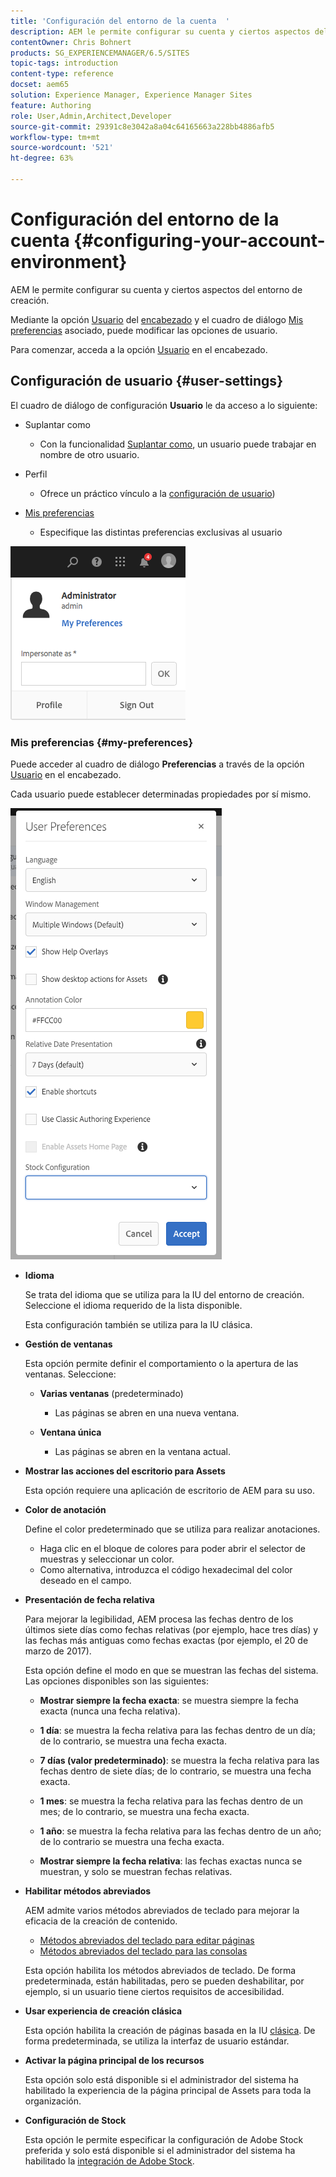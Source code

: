 ```yaml
---
title: 'Configuración del entorno de la cuenta  '
description: AEM le permite configurar su cuenta y ciertos aspectos del entorno de creación
contentOwner: Chris Bohnert
products: SG_EXPERIENCEMANAGER/6.5/SITES
topic-tags: introduction
content-type: reference
docset: aem65
solution: Experience Manager, Experience Manager Sites
feature: Authoring
role: User,Admin,Architect,Developer
source-git-commit: 29391c8e3042a8a04c64165663a228bb4886afb5
workflow-type: tm+mt
source-wordcount: '521'
ht-degree: 63%

---
```


# Configuración del entorno de la cuenta  {#configuring-your-account-environment}

AEM le permite configurar su cuenta y ciertos aspectos del entorno de creación.

Mediante la opción [Usuario](/help/sites-authoring/user-properties.md#user-settings) del [encabezado](/help/sites-authoring/basic-handling.md#the-header) y el cuadro de diálogo [Mis preferencias](#userpreferences) asociado, puede modificar las opciones de usuario.

Para comenzar, acceda a la opción [Usuario](/help/sites-authoring/user-properties.md#user-settings) en el encabezado.

## Configuración de usuario {#user-settings}

El cuadro de diálogo de configuración **Usuario** le da acceso a lo siguiente:

* Suplantar como

   * Con la funcionalidad [Suplantar como](/help/sites-administering/security.md#impersonating-another-user), un usuario puede trabajar en nombre de otro usuario.

* Perfil

   * Ofrece un práctico vínculo a la [configuración de usuario](/help/sites-administering/security.md))

* [Mis preferencias](/help/sites-authoring/user-properties.md#my-preferences)

   * Especifique las distintas preferencias exclusivas al usuario 

![screen_shot_2018-03-20at103808](assets/screen_shot_2018-03-20at103808.png)

### Mis preferencias {#my-preferences}

Puede acceder al cuadro de diálogo **Preferencias** a través de la opción [Usuario](/help/sites-authoring/user-properties.md#user-settings) en el encabezado.

Cada usuario puede establecer determinadas propiedades por sí mismo.

![captura de pantalla_2019-03-05at100322](assets/screen-shot_2019-03-05at100322.png)

* **Idioma**

  Se trata del idioma que se utiliza para la IU del entorno de creación. Seleccione el idioma requerido de la lista disponible.

  Esta configuración también se utiliza para la IU clásica.

* **Gestión de ventanas**

  Esta opción permite definir el comportamiento o la apertura de las ventanas. Seleccione:

   * **Varias ventanas** (predeterminado)

      * Las páginas se abren en una nueva ventana.

   * **Ventana única**

      * Las páginas se abren en la ventana actual.

* **Mostrar las acciones del escritorio para Assets**

  Esta opción requiere una aplicación de escritorio de AEM para su uso.

* **Color de anotación**

  Define el color predeterminado que se utiliza para realizar anotaciones.

   * Haga clic en el bloque de colores para poder abrir el selector de muestras y seleccionar un color.
   * Como alternativa, introduzca el código hexadecimal del color deseado en el campo. 

* **Presentación de fecha relativa**

  Para mejorar la legibilidad, AEM procesa las fechas dentro de los últimos siete días como fechas relativas (por ejemplo, hace tres días) y las fechas más antiguas como fechas exactas (por ejemplo, el 20 de marzo de 2017).

  Esta opción define el modo en que se muestran las fechas del sistema. Las opciones disponibles son las siguientes:

   * **Mostrar siempre la fecha exacta**: se muestra siempre la fecha exacta (nunca una fecha relativa).
   * **1 día**: se muestra la fecha relativa para las fechas dentro de un día; de lo contrario, se muestra una fecha exacta. 

   * **7 días (valor predeterminado)**: se muestra la fecha relativa para las fechas dentro de siete días; de lo contrario, se muestra una fecha exacta. 

   * **1 mes**: se muestra la fecha relativa para las fechas dentro de un mes; de lo contrario, se muestra una fecha exacta. 

   * **1 año**: se muestra la fecha relativa para las fechas dentro de un año; de lo contrario se muestra una fecha exacta. 

   * **Mostrar siempre la fecha relativa**: las fechas exactas nunca se muestran, y solo se muestran fechas relativas.

* **Habilitar métodos abreviados**

  AEM admite varios métodos abreviados de teclado para mejorar la eficacia de la creación de contenido.

   * [Métodos abreviados del teclado para editar páginas](/help/sites-authoring/page-authoring-keyboard-shortcuts.md)
   * [Métodos abreviados del teclado para las consolas](/help/sites-authoring/keyboard-shortcuts.md)

  Esta opción habilita los métodos abreviados de teclado. De forma predeterminada, están habilitadas, pero se pueden deshabilitar, por ejemplo, si un usuario tiene ciertos requisitos de accesibilidad.

* **Usar experiencia de creación clásica**

  Esta opción habilita la creación de páginas basada en la IU [clásica](/help/sites-classic-ui-authoring/classic-page-author-first-steps.md). De forma predeterminada, se utiliza la interfaz de usuario estándar.

* **Activar la página principal de los recursos**

  Esta opción solo está disponible si el administrador del sistema ha habilitado la experiencia de la página principal de Assets para toda la organización.

* **Configuración de Stock**

  Esta opción le permite especificar la configuración de Adobe Stock preferida y solo está disponible si el administrador del sistema ha habilitado la [integración de Adobe Stock](/help/assets/aem-assets-adobe-stock.md).
